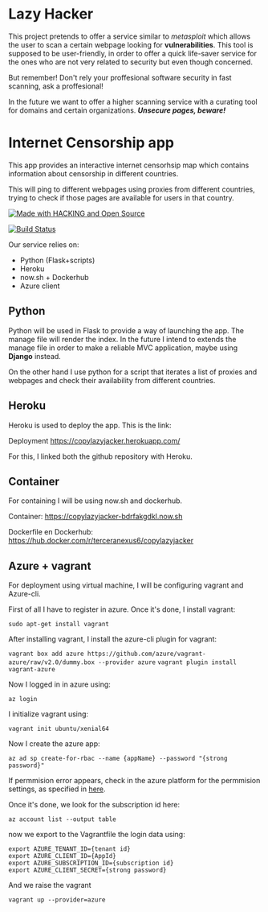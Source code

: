 # Lazy Hacker

This project pretends to offer a service similar to _metasploit_ which allows the user to scan a certain webpage looking for **vulnerabilities**. This tool is supposed to be user-friendly, in order to offer a  quick life-saver service for the ones who are not very related to security but even though concerned.

But remember! Don't rely your proffesional software security in fast scanning, ask a proffesional!

In the future we want to offer a higher scanning service with a curating tool for domains and certain organizations. **_Unsecure pages, beware!_**

# Internet Censorship app

This app provides an interactive internet censorhsip map which contains information about censorship in different countries.

This will ping to different webpages using proxies from different countries, trying to check if those pages are available for users in that country.

[![Made with HACKING and Open Source](https://badges.frapsoft.com/os/v2/open-source.png?v=103)](https://www.gnu.org/licenses/gpl-3.0.en.html)

[![Build Status](https://travis-ci.org/terceranexus6/copylazyjacker.svg?branch=master)](https://travis-ci.org/terceranexus6/copylazyjacker)

Our service relies on:

- Python (Flask+scripts)
- Heroku
- now.sh + Dockerhub
- Azure client

## Python

Python will be used in Flask to provide a way of launching the app. The manage file will render the index. In the future I intend to extends the manage file in order to make a reliable MVC application, maybe using **Django** instead.

On the other hand I use python for a script that iterates a list of proxies and webpages and check their availability from different countries.

## Heroku

Heroku is used to deploy the app. This is the link:

Deployment https://copylazyjacker.herokuapp.com/

For this, I linked both the github repository with Heroku.

## Container

For containing I will be using now.sh and dockerhub.

Container: https://copylazyjacker-bdrfakgdkl.now.sh

Dockerfile en Dockerhub: https://hub.docker.com/r/terceranexus6/copylazyjacker

## Azure + vagrant

For deployment using virtual machine, I will be configuring vagrant and Azure-cli.

First of all I have to register in azure. Once it's done, I install vagrant:

`sudo apt-get install vagrant`

After installing vagrant, I install the azure-cli plugin for vagrant:

`vagrant box add azure https://github.com/azure/vagrant-azure/raw/v2.0/dummy.box --provider azure`
`vagrant plugin install vagrant-azure`

Now I logged in in azure using:

`az login`

I initialize vagrant using:

`vagrant init ubuntu/xenial64`

Now I create the azure app:

`az ad sp create-for-rbac --name {appName} --password "{strong password}"`

If permmision error appears, check in the azure platform for the permmision settings, as specified in [here](https://docs.microsoft.com/en-us/azure/azure-resource-manager/resource-group-create-service-principal-portal#required-permissions).

Once it's done, we look for the subscription id here:

`az account list --output table `

now we export to the Vagrantfile the login data using:

```
export AZURE_TENANT_ID={tenant id}
export AZURE_CLIENT_ID={AppId}
export AZURE_SUBSCRIPTION_ID={subscription id}
export AZURE_CLIENT_SECRET={strong password}
```
And we raise the vagrant

`vagrant up --provider=azure`
